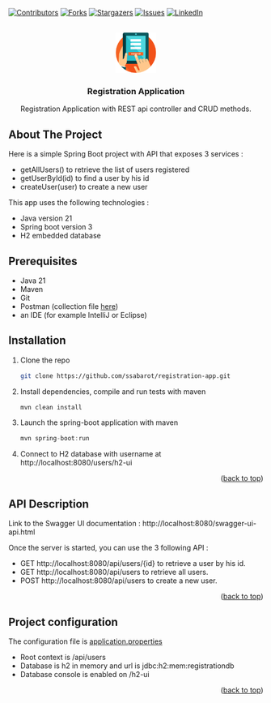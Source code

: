 <a name="readme-top"></a>

[![Contributors][contributors-shield]][contributors-url]
[![Forks][forks-shield]][forks-url]
[![Stargazers][stars-shield]][stars-url]
[![Issues][issues-shield]][issues-url]
[![LinkedIn][linkedin-shield]][linkedin-url]

<br />
<div align="center">
  <a href="https://github.com/ssabarot/registration-app">
    <img src="registration-logo.png" alt="Logo" width="80" height="80">
  </a>

<h3 align="center">Registration Application</h3>

  <p align="center">
    Registration Application with REST api controller and CRUD methods.
  </p>
</div>

## About The Project

Here is a simple Spring Boot project with API that exposes 3 services :

- getAllUsers() to retrieve the list of users registered
- getUserById(id) to find a user by his id
- createUser(user) to create a new user

This app uses the following technologies :

- Java version 21
- Spring boot version 3
- H2 embedded database

## Prerequisites

- Java 21
- Maven
- Git
- Postman (collection file [here](https://github.com/ssabarot/registration-app/postman_collection.json))
- an IDE (for example IntelliJ or Eclipse)

## Installation

1. Clone the repo
   ```sh
   git clone https://github.com/ssabarot/registration-app.git
   ```
2. Install dependencies, compile and run tests with maven
   ```sh
   mvn clean install
   ```
3. Launch the spring-boot application with maven
   ```js
   mvn spring-boot:run
   ```
4. Connect to H2 database with username at http://localhost:8080/users/h2-ui

<p align="right">(<a href="#readme-top">back to top</a>)</p>

## API Description

Link to the Swagger UI documentation : http://localhost:8080/swagger-ui-api.html

Once the server is started, you can use the 3 following API :

- GET http://localhost:8080/api/users/{id} to retrieve a user by his id.
- GET http://localhost:8080/api/users to retrieve all users.
- POST http://localhost:8080/api/users to create a new user.

<p align="right">(<a href="#readme-top">back to top</a>)</p>

## Project configuration

The configuration file
is [application.properties](https://github.com/ssabarot/registration-app/src/main/resources/application.properties)

- Root context is /api/users
- Database is h2 in memory and url is jdbc:h2:mem:registrationdb
- Database console is enabled on /h2-ui

<p align="right">(<a href="#readme-top">back to top</a>)</p>


[contributors-shield]: https://img.shields.io/github/contributors/ssabarot/registration-app.svg?style=for-the-badge

[contributors-url]: https://github.com/ssabarot/registration-app/graphs/contributors

[forks-shield]: https://img.shields.io/github/forks/ssabarot/registration-app.svg?style=for-the-badge

[forks-url]: https://github.com/ssabarot/registration-app/network/members

[stars-shield]: https://img.shields.io/github/stars/ssabarot/registration-app.svg?style=for-the-badge

[stars-url]: https://github.com/ssabarot/registration-app/stargazers

[issues-shield]: https://img.shields.io/github/issues/ssabarot/registration-app.svg?style=for-the-badge

[issues-url]: https://github.com/ssabarot/registration-app/issues

[linkedin-shield]: https://img.shields.io/badge/-LinkedIn-black.svg?style=for-the-badge&logo=linkedin&colorB=555

[linkedin-url]: https://linkedin.com/in/ssabarot

[product-screenshot]: images/screenshot.png
